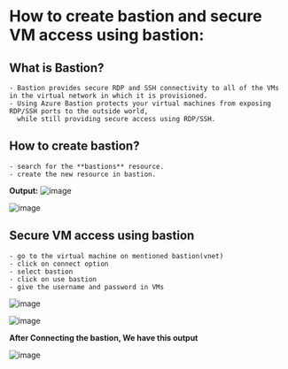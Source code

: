 # How to create bastion and secure VM access using bastion:

## What is Bastion?
```
- Bastion provides secure RDP and SSH connectivity to all of the VMs in the virtual network in which it is provisioned. 
- Using Azure Bastion protects your virtual machines from exposing RDP/SSH ports to the outside world, 
  while still providing secure access using RDP/SSH.
```
## How to create bastion?

```
- search for the **bastions** resource.
- create the new resource in bastion.
```
**Output:**
![image](https://user-images.githubusercontent.com/91359308/175282707-d7a67bbf-4c51-4bad-9f68-f994f8502e21.png)

![image](https://user-images.githubusercontent.com/91359308/175283032-d0e9f09f-b500-481a-a85e-166135cbe9f5.png)

## Secure VM access using bastion
```
- go to the virtual machine on mentioned bastion(vnet)
- click on connect option
- select bastion
- click on use bastion
- give the username and password in VMs 
```
![image](https://user-images.githubusercontent.com/91359308/175285341-3f0fd3e1-91ff-44ed-bd6f-1286b9ba4369.png)

![image](https://user-images.githubusercontent.com/91359308/175285487-7c7bf8d4-32bf-4770-9c96-228123466ac4.png)

**After Connecting the bastion, We have this output**

![image](https://user-images.githubusercontent.com/91359308/175285950-37fb4fbb-057a-40d7-8e6b-1cd13770de6a.png)

